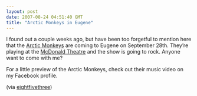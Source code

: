 ```yaml
---
layout: post
date: 2007-08-24 04:51:40 GMT
title: "Arctic Monkeys in Eugene"
---
```

<p>I found out a couple weeks ago, but have been too forgetful to mention here that the <a href="http://www.arcticmonkeys.com/">Arctic Monkeys</a> are coming to Eugene on September 28th. They’re playing at the <a href="http://www.mcdonaldtheatre.com/">McDonald Theatre</a> and the show is going to rock. Anyone want to come with me?</p><p>For a little preview of the Arctic Monkeys, check out their music video on my Facebook profile.</p><p>
 (via <a href="http://www.eightfivethree.com/2007/08/23/arctic-monkeys-in-eugene/">eightfivethree</a>)</p>